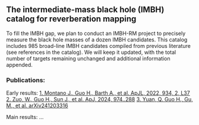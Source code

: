 ## The intermediate-mass black hole (IMBH) catalog for reverberation mapping 

To fill the IMBH gap, we plan to conduct an IMBH-RM project to precisely measure the black hole masses of a dozen IMBH candidates. This catalog includes 985 broad-line IMBH candidates compiled from previous literature (see references in the catalog). We will keep it updated, with the total number of targets remaining unchanged and additional information appended.


### Publications:

Early results:
[1. Montano J., Guo H., Barth A., et al. ApJL, 2022, 934, 2, L37](https://ui.adsabs.harvard.edu/abs/2022ApJ...934L..37M/abstract)
[2. Zuo, W., Guo H., Sun J., et al. ApJ, 2024, 974..288](https://ui.adsabs.harvard.edu/abs/2024ApJ...974..288Z/abstract)
[3. Yuan, Q. Guo H., Gu, M., et al. arXiv241203316](https://ui.adsabs.harvard.edu/abs/2024arXiv241203316Y/abstract)

Main results:
...

